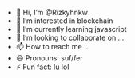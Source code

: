 - 👋 Hi, I’m @Rizkyhnkw
- 👀 I’m interested in blockchain
- 🌱 I’m currently learning javascript
- 💞️ I’m looking to collaborate on ...
- 📫 How to reach me ...
- 😄 Pronouns: suf/fer
- ⚡ Fun fact: lu lol

<!---
Rizkyhnkw/Rizkyhnkw is a ✨ special ✨ repository because its `README.md` (this file) appears on your GitHub profile.
You can click the Preview link to take a look at your changes.
--->
